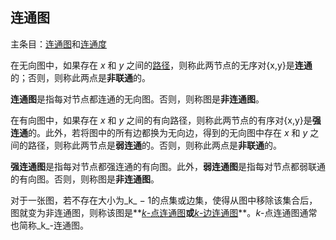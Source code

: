 


## 连通图

主条目：[连通图](https://zh.wikipedia.org/wiki/%E8%BF%9E%E9%80%9A%E5%9B%BE "连通图")和[连通度](https://zh.wikipedia.org/w/index.php?title=%E8%BF%9E%E9%80%9A%E5%BA%A6&action=edit&redlink=1 "连通度（页面不存在）")

在无向图中，如果存在 _x_ 和 _y_ 之间的[路径](https://zh.wikipedia.org/wiki/%E9%81%93%E8%B7%AF_(%E5%9B%BE%E8%AE%BA) "道路 (图论)")，则称此两节点的无序对{x,y}是**连通**的；否则，则称此两点是**非联通**的。

**连通图**是指每对节点都连通的无向图。否则，则称图是**非连通图**。

在有向图中，如果存在 _x_ 和 _y_ 之间的有向路径，则称此两节点的有序对{x,y}是**强连通**的。此外，若将图中的所有边都换为无向边，得到的无向图中存在 _x_ 和 _y_ 之间的路径，则称此两节点是**弱连通**的。否则，则称此两点是**非联通**的。

**强连通图**是指每对节点都强连通的有向图。此外，**弱连通图**是指每对节点都弱联通的有向图。否则，则称图是**非连通图**。

对于一张图，若不存在大小为_k_ − 1的点集或边集，使得从图中移除该集合后，图就变为非连通图，则称该图是**[_k_-点连通图](https://zh.wikipedia.org/w/index.php?title=K-%E7%82%B9%E8%BF%9E%E9%80%9A%E5%9B%BE&action=edit&redlink=1 "K-点连通图（页面不存在）")**或**[_k_-边连通图](https://zh.wikipedia.org/w/index.php?title=K-%E8%BE%B9%E8%BF%9E%E9%80%9A%E5%9B%BE&action=edit&redlink=1 "K-边连通图（页面不存在）")**。_k_-点连通图通常也简称_k_-连通图。
<!--stackedit_data:
eyJoaXN0b3J5IjpbLTE3NzE4NTcsNDQwOTA1NjE5XX0=
-->